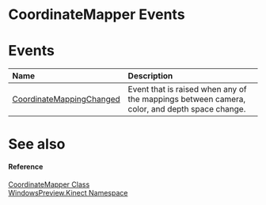 CoordinateMapper Events  
=======================  

<span id="publiceventsSection"></span>

Events  
======  

<table>
<colgroup>
<col width="30%" />
<col width="60%" />
</colgroup>
<thead>
<tr class="header">
<th align="left">Name</th>
<th align="left">Description</th>
</tr>
</thead>
<tbody>
<tr class="odd">
<td align="left"><a href="Events/CoordinateMappingChanged.md">CoordinateMappingChanged</a></td>
<td align="left">Event that is raised when any of the mappings between camera, color, and depth space change.</td>
</tr>
</tbody>
</table>

<span id="ID4EI"></span>

See also  
========  

<span id="ID4EK"></span>
#### Reference  

[CoordinateMapper Class](../CoordinateMapper_Class.md)  
 [WindowsPreview.Kinect Namespace](../../Kinect.md)  



<!--Please do not edit the data in the comment block below.-->
<!--
TOCTitle : CoordinateMapper Events
RLTitle : CoordinateMapper Events
KeywordK : CoordinateMapper class, events
KeywordA : Events.T:WindowsPreview.Kinect.CoordinateMapper
AssetID : Events.T:WindowsPreview.Kinect.CoordinateMapper
Locale : en-us
CommunityContent : 1
TargetOS : Windows
TopicType : kbSyntax
DocSet : K4Wv2
ProjType : K4Wv2Proj
Technology : Kinect for Windows
Product : Kinect for Windows SDK v2
productversion : 20
-->
